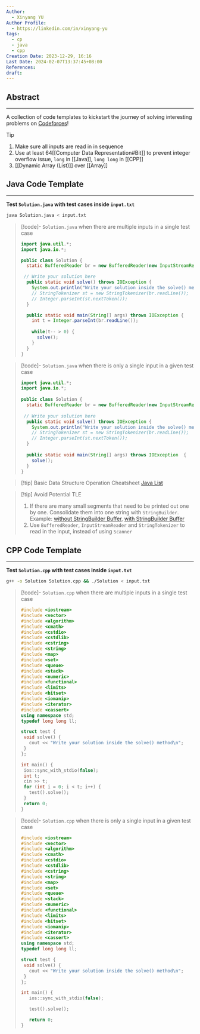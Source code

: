 ```yaml
---
Author:
  - Xinyang YU
Author Profile:
  - https://linkedin.com/in/xinyang-yu
tags:
  - cp
  - java
  - cpp
Creation Date: 2023-12-29, 16:16
Last Date: 2024-02-07T13:37:45+08:00
References: 
draft: 
---
```

## Abstract
---
A collection of code templates to kickstart the journey of solving interesting problems on [Codeforces](https://codeforces.com/)!

>[!tip]
>1. Make sure all inputs are read in in sequence 
>2. Use at least 64[[Computer Data Representation#Bit]] to prevent integer overflow issue, `long` in [[Java]], `long long` in [[CPP]]
>3. [[Dynamic Array (List)]] over [[Array]]


## Java Code Template
---
**Test `Solution.java` with test cases inside `input.txt`**
```bash
java Solution.java < input.txt
```

>[!code]- `Solution.java` when there are multiple inputs in a single test case
> ```java title="Solution.java"
> import java.util.*;
> import java.io.*;
> 
> public class Solution {
>   static BufferedReader br = new BufferedReader(new InputStreamReader(System.in));
> 
>  // Write your solution here
>   public static void solve() throws IOException {
>     System.out.println("Write your solution inside the solve() method");
>     // StringTokenizer st = new StringTokenizer(br.readLine());
>     // Integer.parseInt(st.nextToken());
>   }
> 
>   public static void main(String[] args) throws IOException {
>     int t = Integer.parseInt(br.readLine());
>     
>     while(t-- > 0) {
>       solve();
>     }
>   }
> }
> ```

>[!code]- `Solution.java` when there is only a single input in a given test case
> ```java title="Solution.java"
> import java.util.*;
> import java.io.*;
>  
> public class Solution {
>   static BufferedReader br = new BufferedReader(new InputStreamReader(System.in));
>  
>  // Write your solution here
>   public static void solve() throws IOException {
>     System.out.println("Write your solution inside the solve() method");
>     // StringTokenizer st = new StringTokenizer(br.readLine());
>     // Integer.parseInt(st.nextToken());
>   }
>  
>   public static void main(String[] args) throws IOException  {
>     solve();
>   }
> }
> ```

>[!tip] Basic Data Structure Operation Cheatsheet
>[Java List](https://chat.openai.com/share/81de8ffd-081b-4f69-8503-cc7d08be3b9f)

>[!tip] Avoid Potential TLE
>1. If there are many small segments that need to be printed out one by one. Consolidate them into one string with `StringBuilder`. Example: [without StringBuilder Buffer](https://codeforces.com/contest/1918/submission/245011751), [with StringBuilder Buffer](https://codeforces.com/contest/1918/submission/245279617)
>2. Use `BufferedReader`, `InputStreamReader` and `StringTokenizer` to read in the input, instead of using `Scanner`

## CPP Code Template
---
**Test `Solution.cpp` with test cases inside `input.txt`**
```bash
g++ -o Solution Solution.cpp && ./Solution < input.txt
```

>[!code]- `Solution.cpp` when there are multiple inputs in a single test case
>```cpp title="Solution.cpp"
>#include <iostream>
>#include <vector>
>#include <algorithm>
>#include <cmath>
>#include <cstdio>
>#include <cstdlib>
>#include <cstring>
>#include <string>
>#include <map>
>#include <set>
>#include <queue>
>#include <stack>
>#include <numeric>
>#include <functional>
>#include <limits>
>#include <bitset>
>#include <iomanip>
>#include <iterator>
>#include <cassert>
>using namespace std;
>typedef long long ll;
>
>struct test {
>  void solve() {
>    cout << "Write your solution inside the solve() method\n";
>  }
>};
>
>int main() {
>  ios::sync_with_stdio(false);
>  int t;
>  cin >> t;
>  for (int i = 0; i < t; i++) {
>    test().solve();
>  }
>  return 0;
>}
>```



>[!code]- `Solution.cpp` when there is only a single input in a given test case
>```cpp title="Solution.cpp"
>#include <iostream>
>#include <vector>
>#include <algorithm>
>#include <cmath>
>#include <cstdio>
>#include <cstdlib>
>#include <cstring>
>#include <string>
>#include <map>
>#include <set>
>#include <queue>
>#include <stack>
>#include <numeric>
>#include <functional>
>#include <limits>
>#include <bitset>
>#include <iomanip>
>#include <iterator>
>#include <cassert>
>using namespace std;
>typedef long long ll;
>
>struct test {
>  void solve() {
>    cout << "Write your solution inside the solve() method\n";
>  }
>};
>
>int main() {
>    ios::sync_with_stdio(false);
>
>    test().solve();
>
>    return 0;
>}
>```